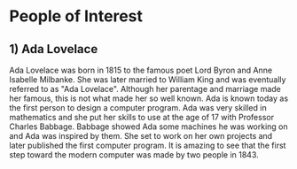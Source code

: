 # People of Interest

## 1) Ada Lovelace

Ada Lovelace was born in 1815 to the famous poet Lord Byron and Anne Isabelle Milbanke. She was later married to William King and was eventually referred to as "Ada Lovelace". Although her parentage and marriage made her famous, this is not what made her so well known. Ada is known today as the first person to design a computer program. Ada was very skilled in mathematics and she put her skills to use at the age of 17 with Professor Charles Babbage. Babbage showed Ada some machines he was working on and Ada was inspired by them. She set to work on her own projects and later published the first computer program. It is amazing to see that the first step toward the modern computer was made by two people in 1843.
